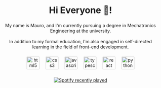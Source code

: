 <h1 align="center">Hi Everyone 👋!</h1>

###

<p align="center">My name is Mauro, and I'm currently pursuing a degree in Mechatronics Engineering at the university.<br><br>In addition to my formal education, I'm also engaged in self-directed learning in the field of front-end development.</p>

###

<div align="center">
  <img src="https://cdn.jsdelivr.net/gh/devicons/devicon/icons/html5/html5-original.svg" height="40" alt="html5 logo"  />
  <img width="12" />
  <img src="https://cdn.jsdelivr.net/gh/devicons/devicon/icons/css3/css3-original.svg" height="40" alt="css3 logo"  />
  <img width="12" />
  <img src="https://cdn.jsdelivr.net/gh/devicons/devicon/icons/javascript/javascript-original.svg" height="40" alt="javascript logo"  />
  <img width="12" />
  <img src="https://cdn.jsdelivr.net/gh/devicons/devicon/icons/typescript/typescript-original.svg" height="40" alt="typescript logo"  />
  <img width="12" />
  <img src="https://cdn.jsdelivr.net/gh/devicons/devicon/icons/react/react-original.svg" height="40" alt="react logo"  />
  <img width="12" />
  <img src="https://cdn.jsdelivr.net/gh/devicons/devicon/icons/python/python-original.svg" height="40" alt="python logo"  />
</div>

###

<div align="center">
  <a href="https://open.spotify.com/user/31dtsi37s7io2dzqs5zs3jiuppc4">
    <img src="https://spotify-recently-played-readme.vercel.app/api?user=31dtsi37s7io2dzqs5zs3jiuppc4&count=5&unique=true" alt="Spotify recently played"  />
  </a>
</div>

###
